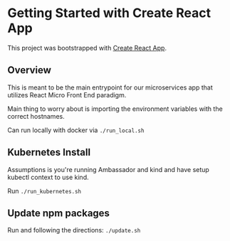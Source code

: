 # Getting Started with Create React App

This project was bootstrapped with [Create React App](https://github.com/facebook/create-react-app).

## Overview

This is meant to be the main entrypoint for our microservices app that utilizes React Micro Front End paradigm.

Main thing to worry about is importing the environment variables with the correct hostnames.

Can run locally with docker via `./run_local.sh`

## Kubernetes Install

Assumptions is you're running Ambassador and kind and have setup kubectl context to use kind.

Run `./run_kubernetes.sh`

## Update npm packages

Run and following the directions:
`./update.sh`
